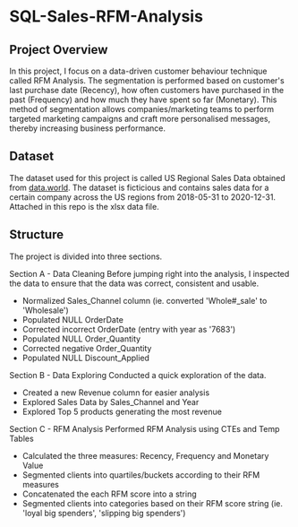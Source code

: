 # SQL-Sales-RFM-Analysis

Project Overview
-- 
In this project, I focus on a data-driven customer behaviour technique called RFM Analysis. The segmentation is performed based on customer's last purchase date (Recency), how often customers have purchased in the past (Frequency) and how much they have spent so far (Monetary). This method of segmentation allows companies/marketing teams to perform targeted marketing campaigns and craft more personalised messages, thereby increasing business performance. 

Dataset
--
The dataset used for this project is called US Regional Sales Data obtained from [data.world](https://data.world/dataman-udit/us-regional-sales-data). The dataset is ficticious and contains sales data for a certain company across the US regions from 2018-05-31 to 2020-12-31. Attached in this repo is the xlsx data file. 


Structure
--
The project is divided into three sections.

Section A - Data Cleaning
Before jumping right into the analysis, I inspected the data to ensure that the data was correct, consistent and usable. 
- Normalized Sales_Channel column (ie. converted 'Whole#_sale' to 'Wholesale') 
- Populated NULL OrderDate
- Corrected incorrect OrderDate (entry with year as '7683')
- Populated NULL Order_Quantity 
- Corrected negative Order_Quantity
- Populated NULL Discount_Applied 

Section B - Data Exploring
Conducted a quick exploration of the data. 
- Created a new Revenue column for easier analysis
- Explored Sales Data by Sales_Channel and Year
- Explored Top 5 products generating the most revenue

Section C - RFM Analysis 
Performed RFM Analysis using CTEs and Temp Tables
- Calculated the three measures: Recency, Frequency and Monetary Value
- Segmented clients into quartiles/buckets according to their RFM measures
- Concatenated the each RFM score into a string
- Segmented clients into categories based on their RFM score string (ie. 'loyal big spenders', 'slipping big spenders')

